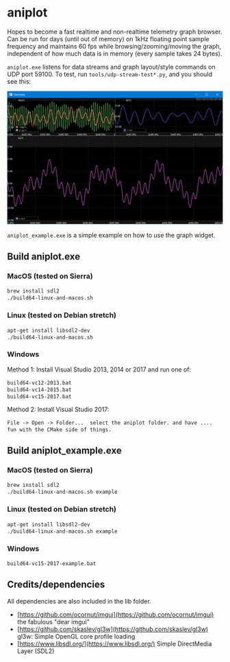 aniplot
=======

Hopes to become a fast realtime and non-realtime telemetry graph browser. Can be run for days (until out of memory) on 1kHz floating point sample frequency and maintains 60 fps while browsing/zooming/moving the graph, independent of how much data is in memory (every sample takes 24 bytes).

`aniplot.exe` listens for data streams and graph layout/style commands on UDP port 59100. To test, run `tools/udp-stream-test*.py`, and you should see this:

![](doc/aniplot-pic1.png)

`aniplot_example.exe` is a simple example on how to use the graph widget.

Build aniplot.exe
-----------------

### MacOS (tested on Sierra)

    brew install sdl2
    ./build64-linux-and-macos.sh

### Linux (tested on Debian stretch)

    apt-get install libsdl2-dev
    ./build64-linux-and-macos.sh

### Windows

Method 1: Install Visual Studio 2013, 2014 or 2017 and run one of:

    build64-vc12-2013.bat
    build64-vc14-2015.bat
    build64-vc15-2017.bat

Method 2: Install Visual Studio 2017:

    File -> Open -> Folder...  select the aniplot folder. and have .... fun with the CMake side of things.


Build aniplot_example.exe
-------------------------

### MacOS (tested on Sierra)

    brew install sdl2
    ./build64-linux-and-macos.sh example

### Linux (tested on Debian stretch)

    apt-get install libsdl2-dev
    ./build64-linux-and-macos.sh example

### Windows

    build64-vc15-2017-example.bat


Credits/dependencies
--------------------

All dependencies are also included in the lib folder.

  * [https://github.com/ocornut/imgui](https://github.com/ocornut/imgui) the fabulous "dear imgui"
  * [https://github.com/skaslev/gl3w](https://github.com/skaslev/gl3w) gl3w: Simple OpenGL core profile loading
  * [https://www.libsdl.org/](https://www.libsdl.org/) Simple DirectMedia Layer (SDL2)
